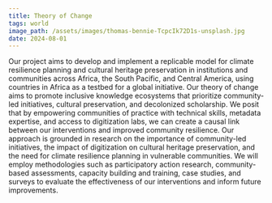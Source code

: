 ```yaml
---
title: Theory of Change
tags: world
image_path: /assets/images/thomas-bennie-TcpcIk72D1s-unsplash.jpg
date: 2024-08-01
---
```


Our project aims to develop and implement a replicable model for climate resilience planning and cultural heritage preservation in institutions and communities across Africa, the South Pacific, and Central America, using countries in Africa as a testbed for a global initiative. Our theory of change aims to promote inclusive knowledge ecosystems that prioritize community-led initiatives, cultural preservation, and decolonized scholarship. We posit that by empowering communities of practice with technical skills, metadata expertise, and access to digitization labs, we can create a causal link between our interventions and improved community resilience. Our approach is grounded in research on the importance of community-led initiatives, the impact of digitization on cultural heritage preservation, and the need for climate resilience planning in vulnerable communities. We will employ methodologies such as participatory action research, community-based assessments, capacity building and training, case studies, and surveys to evaluate the effectiveness of our interventions and inform future improvements. 
